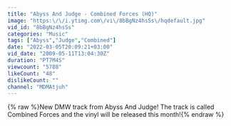 ```yaml
---
title: "Abyss And Judge - Combined Forces (HQ)"
image: "https:\/\/i.ytimg.com\/vi\/8bBgNz4hsSs\/hqdefault.jpg"
vid_id: "8bBgNz4hsSs"
categories: "Music"
tags: ["Abyss","Judge","Combined"]
date: "2022-03-05T20:09:21+03:00"
vid_date: "2009-05-11T13:04:30Z"
duration: "PT7M4S"
viewcount: "5788"
likeCount: "48"
dislikeCount: ""
channel: "MDMAtjuh"
---
```

{% raw %}New DMW track from Abyss And Judge! The track is called Combined Forces and the vinyl will be released this month!{% endraw %}
